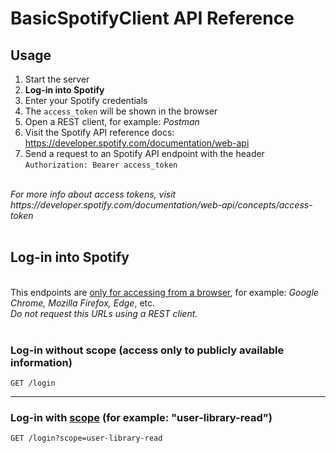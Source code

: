 # BasicSpotifyClient API Reference



## Usage

1. Start the server
2. <b>Log-in into Spotify</b>
3. Enter your Spotify credentials
4. The `access_token` will be shown in the browser
5. Open a REST client, for example: <i>Postman</i>
6. Visit the Spotify API reference docs: https://developer.spotify.com/documentation/web-api
7. Send a request to an Spotify API endpoint with the header `Authorization: Bearer access_token`
<br>
<i> For more info about access tokens, visit https://developer.spotify.com/documentation/web-api/concepts/access-token </i>


<br>
<br>


## Log-in into Spotify

<br>
This endpoints are <span style="text-decoration: underline;">only for accessing from a browser</span>, for example: <i>Google Chrome, Mozilla Firefox, Edge</i>, etc.
<br>
<i>Do not request this URLs using a REST client.</i>
<br>
<br>

### Log-in without scope (access only to publicly available information)
```GET /login``` 

---

### Log-in with [scope](https://developer.spotify.com/documentation/web-api/concepts/scopes) (for example: "user-library-read")
```GET /login?scope=user-library-read```
